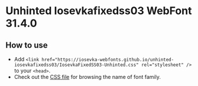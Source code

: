# Unhinted Iosevkafixedss03 WebFont 31.4.0

## How to use

- Add `<link href="https://iosevka-webfonts.github.io/unhinted-iosevkafixedss03/IosevkaFixedSS03-Unhinted.css" rel="stylesheet" />` to your `<head>`.
- Check out the [CSS file](./IosevkaFixedSS03-Unhinted.css) for browsing the name of font family.
